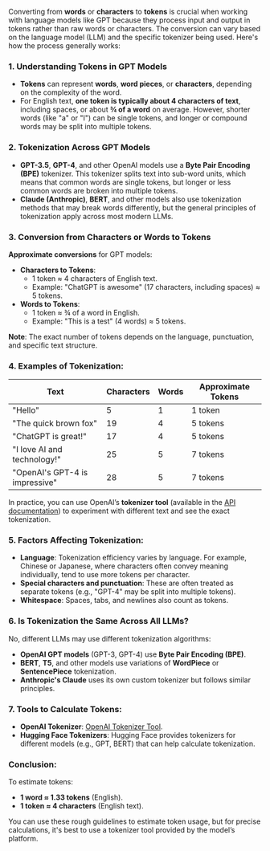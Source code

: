 Converting from **words** or **characters** to **tokens** is crucial when working with language models like GPT because they process input and output in tokens rather than raw words or characters. The conversion can vary based on the language model (LLM) and the specific tokenizer being used. Here's how the process generally works:

### 1. Understanding Tokens in GPT Models

- **Tokens** can represent **words**, **word pieces**, or **characters**, depending on the complexity of the word.
- For English text, **one token is typically about 4 characters of text**, including spaces, or about **¾ of a word** on average. However, shorter words (like "a" or "I") can be single tokens, and longer or compound words may be split into multiple tokens.

### 2. Tokenization Across GPT Models

- **GPT-3.5**, **GPT-4**, and other OpenAI models use a **Byte Pair Encoding (BPE)** tokenizer. This tokenizer splits text into sub-word units, which means that common words are single tokens, but longer or less common words are broken into multiple tokens.
- **Claude (Anthropic)**, **BERT**, and other models also use tokenization methods that may break words differently, but the general principles of tokenization apply across most modern LLMs.

### 3. Conversion from Characters or Words to Tokens

**Approximate conversions** for GPT models:

- **Characters to Tokens**:
  - 1 token ≈ 4 characters of English text.
  - Example: "ChatGPT is awesome" (17 characters, including spaces) ≈ 5 tokens.
- **Words to Tokens**:
  - 1 token ≈ ¾ of a word in English.
  - Example: "This is a test" (4 words) ≈ 5 tokens.

**Note**: The exact number of tokens depends on the language, punctuation, and specific text structure.

### 4. Examples of Tokenization:

| **Text**                       | **Characters** | **Words** | **Approximate Tokens** |
| ------------------------------ | -------------- | --------- | ---------------------- |
| "Hello"                        | 5              | 1         | 1 token                |
| "The quick brown fox"          | 19             | 4         | 5 tokens               |
| "ChatGPT is great!"            | 17             | 4         | 5 tokens               |
| "I love AI and technology!"    | 25             | 5         | 7 tokens               |
| "OpenAI's GPT-4 is impressive" | 28             | 5         | 7 tokens               |

In practice, you can use OpenAI’s **tokenizer tool** (available in the [API documentation](https://platform.openai.com/tokenizer)) to experiment with different text and see the exact tokenization.

### 5. Factors Affecting Tokenization:

- **Language**: Tokenization efficiency varies by language. For example, Chinese or Japanese, where characters often convey meaning individually, tend to use more tokens per character.
- **Special characters and punctuation**: These are often treated as separate tokens (e.g., "GPT-4" may be split into multiple tokens).
- **Whitespace**: Spaces, tabs, and newlines also count as tokens.

### 6. Is Tokenization the Same Across All LLMs?

No, different LLMs may use different tokenization algorithms:

- **OpenAI GPT models** (GPT-3, GPT-4) use **Byte Pair Encoding (BPE)**.
- **BERT**, **T5**, and other models use variations of **WordPiece** or **SentencePiece** tokenization.
- **Anthropic's Claude** uses its own custom tokenizer but follows similar principles.

### 7. Tools to Calculate Tokens:

- **OpenAI Tokenizer**: [OpenAI Tokenizer Tool](https://platform.openai.com/tokenizer).
- **Hugging Face Tokenizers**: Hugging Face provides tokenizers for different models (e.g., GPT, BERT) that can help calculate tokenization.

### Conclusion:

To estimate tokens:

- **1 word ≈ 1.33 tokens** (English).
- **1 token ≈ 4 characters** (English text).

You can use these rough guidelines to estimate token usage, but for precise calculations, it's best to use a tokenizer tool provided by the model’s platform.
